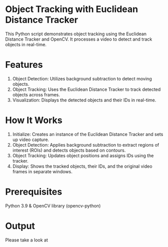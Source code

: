 # Object Tracking with Euclidean Distance Tracker

This Python script demonstrates object tracking using the Euclidean Distance Tracker and OpenCV. It processes a video to detect and track objects in real-time.

# Features
1. Object Detection: Utilizes background subtraction to detect moving objects.
2. Object Tracking: Uses the Euclidean Distance Tracker to track detected objects across frames.
3. Visualization: Displays the detected objects and their IDs in real-time.

# How It Works
1. Initialize: Creates an instance of the Euclidean Distance Tracker and sets up video capture.
2. Object Detection: Applies background subtraction to extract regions of interest (ROIs) and detects objects based on contours.
3. Object Tracking: Updates object positions and assigns IDs using the tracker.
4. Display: Shows the tracked objects, their IDs, and the original video frames in separate windows.

# Prerequisites
Python 3.9 & OpenCV library (opencv-python)

# Output
Please take a look at 
